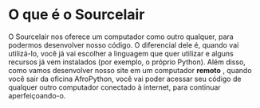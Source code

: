 # O que é o Sourcelair

O Sourcelair nos oferece um computador como outro qualquer, para podermos desenvolver nosso código. O diferencial dele é, quando vai utilizá-lo, você já vai escolher a linguagem que quer utilizar e alguns recursos já vem instalados \(por exemplo, o próprio Python\). Além disso, como vamos desenvolver nosso site em um computador  **remoto** , quando você sair da oficina AfroPython, você vai poder acessar seu código de qualquer outro computador conectado à internet, para continuar aperfeiçoando-o.

